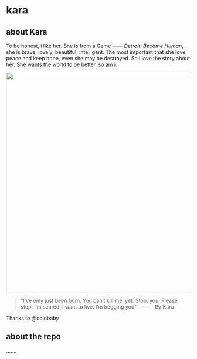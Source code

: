 # kara
## about Kara
To be honest, i like her. She is from a Game —— *Detroit: Become Human*, she is brave, lovely, beautiful, intelligent. The most important that she love peace and keep hope, even she may be destroyed. So i love the story about her. She wants the world to be better, so am i. 

<img src="https://media.playstation.com/is/image/SCEA/detroit-become-human-screen-07-ps4-us-30oct17?$native_xxl_nt$" width="600">


>"I’ve only just been born. You can’t kill me, yet. Stop, you. Please stop! I’m scared. I want to live. I’m begging you"
——— By Kara

Thanks to @coldbaby

## about the repo
.......

